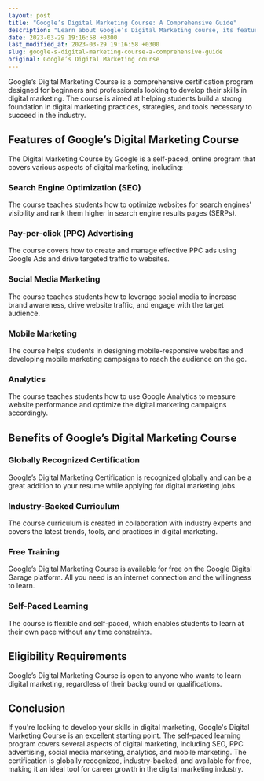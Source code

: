 ```yaml
---
layout: post
title: "Google’s Digital Marketing Course: A Comprehensive Guide"
description: "Learn about Google’s Digital Marketing course, its features, eligibility requirements, and benefits for career growth in the digital marketing industry."
date: 2023-03-29 19:16:58 +0300
last_modified_at: 2023-03-29 19:16:58 +0300
slug: google-s-digital-marketing-course-a-comprehensive-guide
original: Google’s Digital Marketing course
---
```

Google’s Digital Marketing Course is a comprehensive certification program designed for beginners and professionals looking to develop their skills in digital marketing. The course is aimed at helping students build a strong foundation in digital marketing practices, strategies, and tools necessary to succeed in the industry.

## Features of Google’s Digital Marketing Course

The Digital Marketing Course by Google is a self-paced, online program that covers various aspects of digital marketing, including:

### Search Engine Optimization (SEO)

The course teaches students how to optimize websites for search engines' visibility and rank them higher in search engine results pages (SERPs).

### Pay-per-click (PPC) Advertising 

The course covers how to create and manage effective PPC ads using Google Ads and drive targeted traffic to websites.

### Social Media Marketing

The course teaches students how to leverage social media to increase brand awareness, drive website traffic, and engage with the target audience.

### Mobile Marketing

The course helps students in designing mobile-responsive websites and developing mobile marketing campaigns to reach the audience on the go.

### Analytics

The course teaches students how to use Google Analytics to measure website performance and optimize the digital marketing campaigns accordingly. 

## Benefits of Google’s Digital Marketing Course

### Globally Recognized Certification

Google’s Digital Marketing Certification is recognized globally and can be a great addition to your resume while applying for digital marketing jobs.

### Industry-Backed Curriculum 

The course curriculum is created in collaboration with industry experts and covers the latest trends, tools, and practices in digital marketing.

### Free Training 

Google’s Digital Marketing Course is available for free on the Google Digital Garage platform. All you need is an internet connection and the willingness to learn.

### Self-Paced Learning 

The course is flexible and self-paced, which enables students to learn at their own pace without any time constraints.

## Eligibility Requirements

Google’s Digital Marketing Course is open to anyone who wants to learn digital marketing, regardless of their background or qualifications.

## Conclusion

If you're looking to develop your skills in digital marketing, Google's Digital Marketing Course is an excellent starting point. The self-paced learning program covers several aspects of digital marketing, including SEO, PPC advertising, social media marketing, analytics, and mobile marketing. The certification is globally recognized, industry-backed, and available for free, making it an ideal tool for career growth in the digital marketing industry.